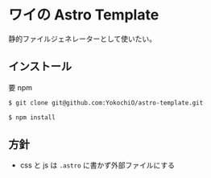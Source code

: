 # ワイの Astro Template

静的ファイルジェネレーターとして使いたい。

## インストール

要 npm

```sh
$ git clone git@github.com:YokochiO/astro-template.git
```

```sh
$ npm install
```

## 方針

- css と js は `.astro` に書かず外部ファイルにする

